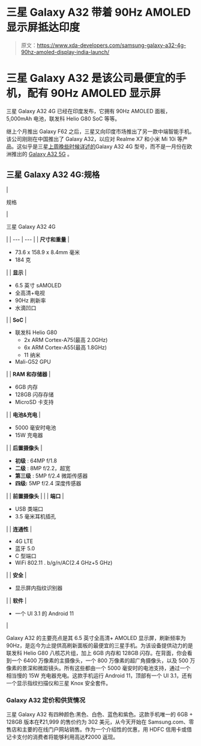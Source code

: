 # 三星 Galaxy A32 带着 90Hz AMOLED 显示屏抵达印度

> 原文：<https://www.xda-developers.com/samsung-galaxy-a32-4g-90hz-amoled-display-india-launch/>

# 三星 Galaxy A32 是该公司最便宜的手机，配有 90Hz AMOLED 显示屏

三星 Galaxy A32 4G 已经在印度发布，它拥有 90Hz AMOLED 面板，5,000mAh 电池，联发科 Helio G80 SoC 等等。

继上个月推出 Galaxy F62 之后，三星又向印度市场推出了另一款中端智能手机。该公司刚刚在中国推出了 Galaxy A32，以应对 Realme X7 和小米 Mi 10i 等产品。这似乎是三星[上周晚些时候详述的](https://www.xda-developers.com/samsung-galaxy-a32-4g-galaxy-m62-detailed-ahead-of-launch/)Galaxy A32 4G 型号，而不是一月份在欧洲推出的 [Galaxy A32 5G](https://www.xda-developers.com/samsung-galaxy-a32-5g-price-announced/) 。

## 三星 Galaxy A32 4G:规格

| 

规格

 | 

三星 Galaxy A32 4G

 |
| --- | --- |
| **尺寸和重量** | 

*   73.6 x 158.9 x 8.4mm 毫米
*   184 克

 |
| **显示** | 

*   6.5 英寸 sAMOLED
*   全高清+电视
*   90Hz 刷新率
*   水滴凹口

 |
| **SoC** | 

*   联发科 Helio G80
    *   2x ARM Cortex-A75(最高 2.0GHz)
    *   6x ARM Cortex-A55(最高 1.8GHz)
    *   11 纳米
*   Mali-G52 GPU

 |
| **RAM 和存储器** | 

*   6GB 内存
*   128GB 闪存存储
*   MicroSD 卡支持

 |
| **电池&充电** | 

*   5000 毫安时电池
*   15W 充电器

 |
| **后置摄像头** | 

*   **初级** : 64MP f/1.8
*   **二级** : 8MP f/2.2，超宽
*   **第三级** : 5MP f/2.4 微距传感器
*   **四级:** 5MP f/2.4 深度传感器

 |
| **前置摄像头** |  |
| **端口** | 

*   USB 类端口
*   3.5 毫米耳机插孔

 |
| **连通性** | 

*   4G LTE
*   蓝牙 5.0
*   C 型端口
*   WiFi 802.11 . b/g/n/AC(2.4 GHz+5 GHz)

 |
| **安全** | 

*   显示屏内指纹识别器

 |
| **软件** | 

*   一个 UI 3.1 的 Android 11

 |

Galaxy A32 的主要亮点是其 6.5 英寸全高清+ AMOLED 显示屏，刷新频率为 90Hz，是迄今为止提供高刷新面板的最便宜的三星手机。为该设备提供动力的是联发科 Helio G80 八核芯片组，加上 6GB 内存和 128GB 闪存。在背面，你会看到一个 6400 万像素的主摄像头，一个 800 万像素的超广角摄像头，以及 500 万像素的景深和微距镜头。所有这些都由一个 5000 毫安时的电池支持，通过一个相当慢的 15W 充电器充电。这款手机运行 Android 11，顶部有一个 UI 3.1，还有一个显示指纹扫描仪和三星 Knox 安全套件。

### Galaxy A32 定价和供货情况

三星 Galaxy A32 有四种颜色:黑色、白色、蓝色和紫色。这款手机唯一的 6GB + 128GB 版本在₹21,999 的售价约为 302 美元，从今天开始在 Samsung.com、零售店和主要的在线门户网站销售。作为一个介绍性的优惠，用 HDFC 信用卡或借记卡支付的消费者将能够利用高达₹2000 返现。